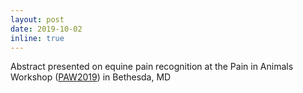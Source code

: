 ```yaml
---
layout: post
date: 2019-10-02
inline: true
---
```


Abstract presented on equine pain recognition at the Pain in Animals Workshop (<a href="http://paw2019.com" target="blank">PAW2019</a>) in Bethesda, MD

